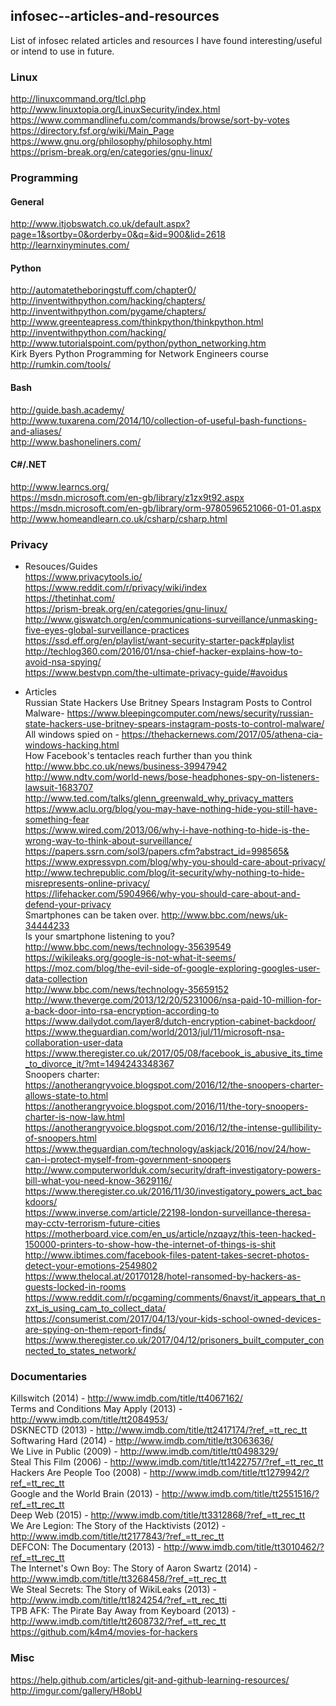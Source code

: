 ## infosec--articles-and-resources
List of infosec related articles and resources I have found interesting/useful or intend to use in future.

### Linux
http://linuxcommand.org/tlcl.php  
http://www.linuxtopia.org/LinuxSecurity/index.html  
https://www.commandlinefu.com/commands/browse/sort-by-votes  
https://directory.fsf.org/wiki/Main_Page  
https://www.gnu.org/philosophy/philosophy.html  
https://prism-break.org/en/categories/gnu-linux/  


### Programming
#### General
http://www.itjobswatch.co.uk/default.aspx?page=1&sortby=0&orderby=0&q=&id=900&lid=2618  
http://learnxinyminutes.com/

#### Python 
http://automatetheboringstuff.com/chapter0/  
http://inventwithpython.com/hacking/chapters/  
http://inventwithpython.com/pygame/chapters/  
http://www.greenteapress.com/thinkpython/thinkpython.html  
http://inventwithpython.com/hacking/  
http://www.tutorialspoint.com/python/python_networking.htm  
Kirk Byers Python Programming for Network Engineers course  
http://rumkin.com/tools/  

#### Bash
http://guide.bash.academy/  
http://www.tuxarena.com/2014/10/collection-of-useful-bash-functions-and-aliases/  
http://www.bashoneliners.com/  

#### C#/.NET
http://www.learncs.org/  
https://msdn.microsoft.com/en-gb/library/z1zx9t92.aspx  
https://msdn.microsoft.com/en-gb/library/orm-9780596521066-01-01.aspx  
http://www.homeandlearn.co.uk/csharp/csharp.html  


### Privacy
* Resouces/Guides  
https://www.privacytools.io/  
https://www.reddit.com/r/privacy/wiki/index  
https://thetinhat.com/  
https://prism-break.org/en/categories/gnu-linux/  
http://www.giswatch.org/en/communications-surveillance/unmasking-five-eyes-global-surveillance-practices  
https://ssd.eff.org/en/playlist/want-security-starter-pack#playlist  
http://techlog360.com/2016/01/nsa-chief-hacker-explains-how-to-avoid-nsa-spying/  
https://www.bestvpn.com/the-ultimate-privacy-guide/#avoidus  

* Articles  
Russian State Hackers Use Britney Spears Instagram Posts to Control Malware-  https://www.bleepingcomputer.com/news/security/russian-state-hackers-use-britney-spears-instagram-posts-to-control-malware/
All windows spied on - https://thehackernews.com/2017/05/athena-cia-windows-hacking.html  
How Facebook's tentacles reach further than you think http://www.bbc.co.uk/news/business-39947942  
http://www.ndtv.com/world-news/bose-headphones-spy-on-listeners-lawsuit-1683707  
http://www.ted.com/talks/glenn_greenwald_why_privacy_matters  
https://www.aclu.org/blog/you-may-have-nothing-hide-you-still-have-something-fear  
https://www.wired.com/2013/06/why-i-have-nothing-to-hide-is-the-wrong-way-to-think-about-surveillance/  
https://papers.ssrn.com/sol3/papers.cfm?abstract_id=998565&  
https://www.expressvpn.com/blog/why-you-should-care-about-privacy/  
http://www.techrepublic.com/blog/it-security/why-nothing-to-hide-misrepresents-online-privacy/  
https://lifehacker.com/5904966/why-you-should-care-about-and-defend-your-privacy  
Smartphones can be taken over. http://www.bbc.com/news/uk-34444233  
Is your smartphone listening to you? http://www.bbc.com/news/technology-35639549  
https://wikileaks.org/google-is-not-what-it-seems/  
https://moz.com/blog/the-evil-side-of-google-exploring-googles-user-data-collection  
http://www.bbc.com/news/technology-35659152  
http://www.theverge.com/2013/12/20/5231006/nsa-paid-10-million-for-a-back-door-into-rsa-encryption-according-to  
https://www.dailydot.com/layer8/dutch-encryption-cabinet-backdoor/  
https://www.theguardian.com/world/2013/jul/11/microsoft-nsa-collaboration-user-data  
https://www.theregister.co.uk/2017/05/08/facebook_is_abusive_its_time_to_divorce_it/?mt=1494243348367  
Snoopers charter:  
https://anotherangryvoice.blogspot.com/2016/12/the-snoopers-charter-allows-state-to.html  
https://anotherangryvoice.blogspot.com/2016/11/the-tory-snoopers-charter-is-now-law.html  
https://anotherangryvoice.blogspot.com/2016/12/the-intense-gullibility-of-snoopers.html  
https://www.theguardian.com/technology/askjack/2016/nov/24/how-can-i-protect-myself-from-government-snoopers  
http://www.computerworlduk.com/security/draft-investigatory-powers-bill-what-you-need-know-3629116/  
https://www.theregister.co.uk/2016/11/30/investigatory_powers_act_backdoors/  
https://www.inverse.com/article/22198-london-surveillance-theresa-may-cctv-terrorism-future-cities  
https://motherboard.vice.com/en_us/article/nzqayz/this-teen-hacked-150000-printers-to-show-how-the-internet-of-things-is-shit  
http://www.ibtimes.com/facebook-files-patent-takes-secret-photos-detect-your-emotions-2549802  
https://www.thelocal.at/20170128/hotel-ransomed-by-hackers-as-guests-locked-in-rooms  
https://www.reddit.com/r/pcgaming/comments/6navst/it_appears_that_nzxt_is_using_cam_to_collect_data/  
https://consumerist.com/2017/04/13/your-kids-school-owned-devices-are-spying-on-them-report-finds/  
https://www.theregister.co.uk/2017/04/12/prisoners_built_computer_connected_to_states_network/  


### Documentaries
Killswitch (2014) - http://www.imdb.com/title/tt4067162/  
Terms and Conditions May Apply (2013) - http://www.imdb.com/title/tt2084953/  
DSKNECTD (2013) - http://www.imdb.com/title/tt2417174/?ref_=tt_rec_tt  
Softwaring Hard (2014) - http://www.imdb.com/title/tt3063636/  
We Live in Public (2009) - http://www.imdb.com/title/tt0498329/  
Steal This Film (2006) - http://www.imdb.com/title/tt1422757/?ref_=tt_rec_tt  
Hackers Are People Too (2008) - http://www.imdb.com/title/tt1279942/?ref_=tt_rec_tt  
Google and the World Brain (2013) - http://www.imdb.com/title/tt2551516/?ref_=tt_rec_tt  
Deep Web (2015) - http://www.imdb.com/title/tt3312868/?ref_=tt_rec_tt  
We Are Legion: The Story of the Hacktivists (2012) - http://www.imdb.com/title/tt2177843/?ref_=tt_rec_tt  
DEFCON: The Documentary (2013) - http://www.imdb.com/title/tt3010462/?ref_=tt_rec_tt  
The Internet's Own Boy: The Story of Aaron Swartz (2014) - http://www.imdb.com/title/tt3268458/?ref_=tt_rec_tt  
We Steal Secrets: The Story of WikiLeaks (2013) - http://www.imdb.com/title/tt1824254/?ref_=tt_rec_tti  
TPB AFK: The Pirate Bay Away from Keyboard (2013) - http://www.imdb.com/title/tt2608732/?ref_=tt_rec_tt  
https://github.com/k4m4/movies-for-hackers  

### Misc
https://help.github.com/articles/git-and-github-learning-resources/  
http://imgur.com/gallery/H8obU  

